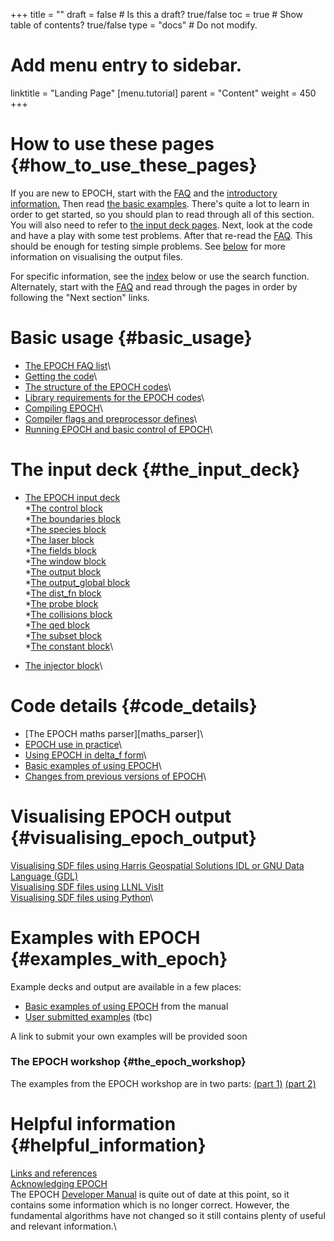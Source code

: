 +++
title = ""
draft = false  # Is this a draft? true/false
toc = true  # Show table of contents? true/false
type = "docs"  # Do not modify.

# Add menu entry to sidebar.
linktitle = "Landing Page"
[menu.tutorial]
  parent = "Content"
  weight = 450
+++

# How to use these pages {#how_to_use_these_pages}

If you are new to EPOCH, start with the [FAQ][FAQ] and
the [ introductory information.](#basic_usage) Then read [the
basic examples][Basic_examples]. There's quite a lot to
learn in order to get started, so you should plan to read through all of
this section. You will also need to refer to [the input deck
pages][input_deck]. Next, look at the code and have a
play with some test problems. After that re-read the
[FAQ][FAQ]. This should be enough for testing simple
problems. See [below](#visualising_epoch_output) for more
information on visualising the output files.

For specific information, see the
[index](#epoch_manual_index) below or use the search
function. Alternately, start with the [FAQ][FAQ] and
read through the pages in order by following the "Next section" links.

# Basic usage {#basic_usage}

-   [The EPOCH FAQ list][FAQ]\
-   [Getting the code][FAQ__how_do_i_obtain_the_code]\
-   [The structure of the EPOCH codes][Structure]\
-   [Library requirements for the EPOCH
    codes][Libraries]\
-   [ Compiling EPOCH][Compiling]\
-   [Compiler flags and preprocessor
    defines][Compiler_Flags]\
-   [Running EPOCH and basic control of
    EPOCH][Running]\

# The input deck {#the_input_deck}

-   [The EPOCH input deck][input_deck]\
    \*[The control block][input_deck_control]\
    \*[The boundaries block][input_deck_boundaries]\
    \*[The species block][input_deck_species]\
    \*[The laser block][input_deck_laser]\
    \*[The fields block][input_deck_fields]\
    \*[The window block][input_deck_window]\
    \*[The output block][input_deck_output_block]\
    \*[The output_global
    block][input_deck_output_global]\
    \*[The dist_fn block][input_deck_dist_fn]\
    \*[The probe block][input_deck_probe]\
    \*[The collisions block][input_deck_collisions]\
    \*[The qed block][input_deck_qed]\
    \*[The subset block][input_deck_subset]\
    \*[The constant block][input_deck_constant]\

-   [The injector block][Input_deck_injector]\

# Code details {#code_details}

-   [The EPOCH maths parser][maths_parser]\
-   [EPOCH use in practice][Using_EPOCH_in_practice]\
-   [Using EPOCH in delta_f form][Using_delta_f]\
-   [Basic examples of using EPOCH][Basic_examples]\
-   [Changes from previous versions of
    EPOCH][Previous_versions]\

# Visualising EPOCH output {#visualising_epoch_output}

[Visualising SDF files using Harris Geospatial Solutions IDL or GNU Data
Language (GDL)][Visualising_SDF_files_with_IDL_or_GDL]\
[Visualising SDF files using LLNL
VisIt][Visualising_SDF_files_with_LLNL_VisIt]\
[Visualising SDF files using Python][Python]\

# Examples with EPOCH {#examples_with_epoch}

Example decks and output are available in a few places:

-   [Basic examples of using EPOCH][Basic_examples]
    from the manual
-   [User submitted examples][Landing] (tbc)

A link to submit your own examples will be provided soon

### The EPOCH workshop {#the_epoch_workshop}

The examples from the EPOCH workshop are in two parts: [(part
1)][Workshop_examples] [(part
2)][Workshop_examples_continued]

# Helpful information {#helpful_information}

[Links and references][Links]\
[Acknowledging EPOCH][Acknowledging_EPOCH]\
The EPOCH [Developer
Manual](https://cfsa-pmw.warwick.ac.uk/EPOCH/epoch/wikis/Downloads) is
quite out of date at this point, so it contains some information which
is no longer correct. However, the fundamental algorithms have not
changed so it still contains plenty of useful and relevant information.\


<!-- ########################  Cross references  ######################## -->


[Acknowledging_EPOCH]: /tutorial/acknowledging_epoch
[Basic_examples]: /tutorial/basic_examples
[Basic_examples__focussing_a_gaussian_beam]: /tutorial/basic_examples/#focussing_a_gaussian_beam
[Binary_files]: /tutorial/binary_files
[Calculable_particle_properties]: /tutorial/calculable_particle_properties
[Compiler_Flags]: /tutorial/compiler_flags
[Compiling]: /tutorial/compiling
[FAQ]: /tutorial/faq
[FAQ__how_do_i_obtain_the_code]: /tutorial/faq/#how_do_i_obtain_the_code
[Input_deck]: /tutorial/input_deck
[Input_deck_adf]: /tutorial/input_deck_adf
[Input_deck_boundaries]: /tutorial/input_deck_boundaries
[Input_deck_boundaries__cpml_boundary_conditions]: /tutorial/input_deck_boundaries/#cpml_boundary_conditions
[Input_deck_boundaries__thermal_boundary_conditions]: /tutorial/input_deck_boundaries/#thermal_boundary_conditions
[Input_deck_collisions]: /tutorial/input_deck_collisions
[Input_deck_constant]: /tutorial/input_deck_constant
[Input_deck_control]: /tutorial/input_deck_control
[Input_deck_control__basics]: /tutorial/input_deck_control/#basics
[Input_deck_control__maxwell_solvers]: /tutorial/input_deck_control/#maxwell_solvers
[Input_deck_control__requesting_output_dumps_at_run_time]: /tutorial/input_deck_control/#requesting_output_dumps_at_run_time
[Input_deck_control__stencil_block]: /tutorial/input_deck_control/#stencil_block
[Input_deck_control__strided_current_filtering]: /tutorial/input_deck_control/#strided_current_filtering
[Input_deck_dist_fn]: /tutorial/input_deck_dist_fn
[Input_deck_fields]: /tutorial/input_deck_fields
[Input_deck_injector]: /tutorial/input_deck_injector
[Input_deck_injector__keys]: /tutorial/input_deck_injector/#keys
[Input_deck_laser]: /tutorial/input_deck_laser
[Input_deck_operator]: /tutorial/input_deck_operator
[Input_deck_output__directives]: /tutorial/input_deck_output/#directives
[Input_deck_output_block]: /tutorial/input_deck_output_block
[Input_deck_output_block__derived_variables]: /tutorial/input_deck_output_block/#derived_variables
[Input_deck_output_block__directives]: /tutorial/input_deck_output_block/#directives
[Input_deck_output_block__dumpmask]: /tutorial/input_deck_output_block/#dumpmask
[Input_deck_output_block__multiple_output_blocks]: /tutorial/input_deck_output_block/#multiple_output_blocks
[Input_deck_output_block__particle_variables]: /tutorial/input_deck_output_block/#particle_variables
[Input_deck_output_block__single-precision_output]: /tutorial/input_deck_output_block/#single-precision_output
[Input_deck_output_global]: /tutorial/input_deck_output_global
[Input_deck_particle_file]: /tutorial/input_deck_particle_file
[Input_deck_probe]: /tutorial/input_deck_probe
[Input_deck_qed]: /tutorial/input_deck_qed
[Input_deck_species]: /tutorial/input_deck_species
[Input_deck_species__arbitrary_distribution_functions]: /tutorial/input_deck_species/#arbitrary_distribution_functions
[Input_deck_species__ionisation]: /tutorial/input_deck_species/#ionisation
[Input_deck_species__maxwell_juttner_distributions]: /tutorial/input_deck_species/#maxwell_juttner_distributions
[Input_deck_species__particle_migration_between_species]: /tutorial/input_deck_species/#particle_migration_between_species
[Input_deck_species__species_boundary_conditions]: /tutorial/input_deck_species/#species_boundary_conditions
[Input_deck_subset]: /tutorial/input_deck_subset
[Input_deck_window]: /tutorial/input_deck_window
[Landing]: /tutorial/landing
[Landing_Page]: /tutorial/landing_page
[Libraries]: /tutorial/libraries
[Links]: /tutorial/links
[Maths_parser__functions]: /tutorial/maths_parser/#functions
[Non-thermal_initial_conditions]: /tutorial/non-thermal_initial_conditions
[Previous_versions]: /tutorial/previous_versions
[Python]: /tutorial/python
[Running]: /tutorial/running
[SDF_Landing_Page]: /tutorial/sdf_landing_page
[Structure]: /tutorial/structure
[Using_EPOCH_in_practice]: /tutorial/using_epoch_in_practice
[Using_EPOCH_in_practice__manually_overriding_particle_parameters_set_by_the_autoloader]: /tutorial/using_epoch_in_practice/#manually_overriding_particle_parameters_set_by_the_autoloader
[Using_EPOCH_in_practice__parameterising_input_decks]: /tutorial/using_epoch_in_practice/#parameterising_input_decks
[Using_delta_f]: /tutorial/using_delta_f
[Visualising_SDF_files_with_IDL_or_GDL]: /tutorial/visualising_sdf_files_with_idl_or_gdl
[Visualising_SDF_files_with_LLNL_VisIt]: /tutorial/visualising_sdf_files_with_llnl_visit
[Workshop_examples]: /tutorial/workshop_examples
[Workshop_examples__a_2d_laser]: /tutorial/workshop_examples/#a_2d_laser
[Workshop_examples__a_basic_em-field_simulation]: /tutorial/workshop_examples/#a_basic_em-field_simulation
[Workshop_examples__getting_the_example_decks_for_this_workshop]: /tutorial/workshop_examples/#getting_the_example_decks_for_this_workshop
[Workshop_examples__specifying_particle_species]: /tutorial/workshop_examples/#specifying_particle_species
[Workshop_examples_continued]: /tutorial/workshop_examples_continued
